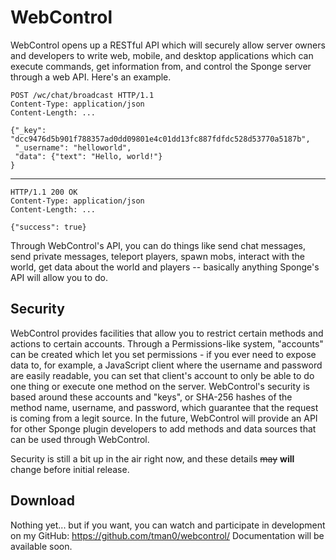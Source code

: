 WebControl
=======
WebControl opens up a RESTful API which will securely allow server owners and developers to write web, mobile, and desktop applications which can execute commands, get information from, and control the Sponge server through a web API. Here's an example.

    POST /wc/chat/broadcast HTTP/1.1
    Content-Type: application/json
    Content-Length: ...
    
    {"_key": "dcc9476d5b901f788357ad0dd09801e4c01dd13fc887fdfdc528d53770a5187b",
     "_username": "helloworld",
     "data": {"text": "Hello, world!"}
    }
----------
    HTTP/1.1 200 OK
    Content-Type: application/json
    Content-Length: ...
    
    {"success": true}

Through WebControl's API, you can do things like send chat messages, send private messages, teleport players, spawn mobs, interact with the world, get data about the world and players -- basically anything Sponge's API will allow you to do.


Security
-----
WebControl provides facilities that allow you to restrict certain methods and actions to certain accounts. Through a Permissions-like system, "accounts" can be created which let you set permissions - if you ever need to expose data to, for example, a JavaScript client where the username and password are easily readable, you can set that client's account to only be able to do one thing or execute one method on the server. WebControl's security is based around these accounts and "keys", or SHA-256 hashes of the method name, username, and password, which guarantee that the request is coming from a legit source. In the future, WebControl will provide an API for other Sponge plugin developers to add methods and data sources that can be used through WebControl.

Security is still a bit up in the air right now, and these details ~~may~~ **will** change before initial release. 

Download
-----
Nothing yet... but if you want, you can watch and participate in development on my GitHub: https://github.com/tman0/webcontrol/
Documentation will be available soon.